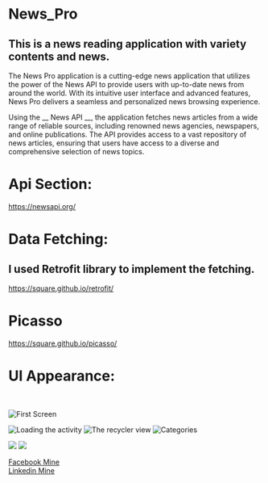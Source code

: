 # News_Pro
## This is a news reading application with variety contents and news.</br>
<p> The News Pro application is a cutting-edge news application that utilizes the power of the News API to provide users with up-to-date news from around the world. With its intuitive user interface and advanced features, News Pro delivers a seamless and personalized news browsing experience.

Using the __ News API __, the application fetches news articles from a wide range of reliable sources, including renowned news agencies, newspapers, and online publications. The API provides access to a vast repository of news articles, ensuring that users have access to a diverse and comprehensive selection of news topics.</p>

# Api Section:
https://newsapi.org/ 

# Data Fetching:
## I used Retrofit library to implement the fetching.
https://square.github.io/retrofit/

# Picasso
https://square.github.io/picasso/

# UI Appearance:
</br>

![First Screen](https://github.com/jobaerhassan/News_Pro/blob/main/News%20Pro%20pic/1.jpeg)


![Loading the activity](https://github.com/jobaerhassan/News_Pro/blob/main/News%20Pro%20pic/2.jpeg)
![The recycler view](https://github.com/jobaerhassan/News_Pro/blob/main/News%20Pro%20pic/3.jpeg)
![Categories](https://github.com/jobaerhassan/News_Pro/blob/main/News%20Pro%20pic/4.jpeg)



![](https://github.com/jobaerhassan/News_Pro/blob/main/News%20Pro%20pic/5.jpeg)
![](https://github.com/jobaerhassan/News_Pro/blob/main/News%20Pro%20pic/6.jpeg)


[Facebook Mine][Facebook]
</br>
[Linkedin Mine][Linkedin]

<!--My All Links here-->
[Facebook]: https://www.facebook.com/jobaer.hassan.7/  
[Linkedin]: https://www.linkedin.com/in/jobaer-hassan-137aa1164/?lipi=urn%3Ali%3Apage%3Aprofile_common_profile_index%3B6eeb4e50-9033-4b0f-961c-0118641788f4





